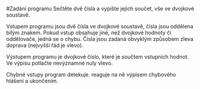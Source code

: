 #Zadání programu
Sečtěte dvě čísla a vypište jejich součet, vše ve dvojkové soustavě.

Vstupem programu jsou dvě čísla ve dvojkové soustavě, čísla jsou oddělena bílým znakem. Pokud vstup obsahuje jiné, než dvojkové hodnoty či oddělovače, jedná se o chybu. Čísla jsou zadaná obvyklým způsobem zleva doprava (nejvyšší řád je vlevo).

Výstupem programu je dvojkové číslo, které je součtem vstupních hodnot. Ve výpisu potlačte nevýznamné nuly vlevo.

Chybné vstupy program detekuje. reaguje na ně výpisem chybového hlášení a ukončením.